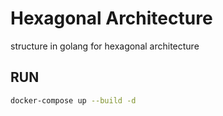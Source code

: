 # Hexagonal Architecture
structure in golang for hexagonal architecture

## RUN 
``` bash
docker-compose up --build -d